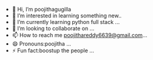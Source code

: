 - 👋 Hi, I’m poojithagugilla
- 👀 I’m interested in learning something new..
- 🌱 I’m currently learning python full stack ...
- 💞️ I’m looking to collaborate on ...
- 📫 How to reach me poojithareddy6639@gmail.com...
- 😄 Pronouns:poojitha ...
- ⚡ Fun fact:boostup the people ...

<!---
PoojithaGuggilla12/PoojithaGuggilla12 is a ✨ special ✨ repository because its `README.md` (this file) appears on your GitHub profile.
You can click the Preview link to take a look at your changes.
--->
